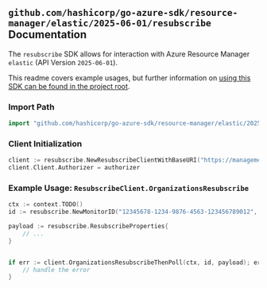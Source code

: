 
## `github.com/hashicorp/go-azure-sdk/resource-manager/elastic/2025-06-01/resubscribe` Documentation

The `resubscribe` SDK allows for interaction with Azure Resource Manager `elastic` (API Version `2025-06-01`).

This readme covers example usages, but further information on [using this SDK can be found in the project root](https://github.com/hashicorp/go-azure-sdk/tree/main/docs).

### Import Path

```go
import "github.com/hashicorp/go-azure-sdk/resource-manager/elastic/2025-06-01/resubscribe"
```


### Client Initialization

```go
client := resubscribe.NewResubscribeClientWithBaseURI("https://management.azure.com")
client.Client.Authorizer = authorizer
```


### Example Usage: `ResubscribeClient.OrganizationsResubscribe`

```go
ctx := context.TODO()
id := resubscribe.NewMonitorID("12345678-1234-9876-4563-123456789012", "example-resource-group", "monitorName")

payload := resubscribe.ResubscribeProperties{
	// ...
}


if err := client.OrganizationsResubscribeThenPoll(ctx, id, payload); err != nil {
	// handle the error
}
```
